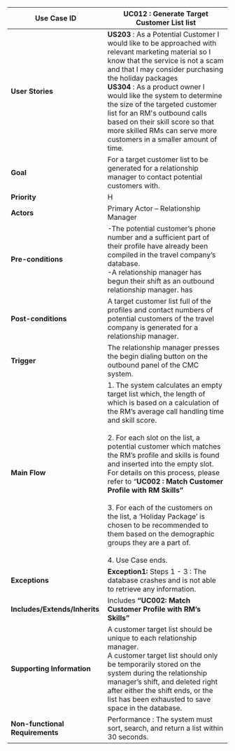 | Use Case ID                     	| UC012 : Generate Target Customer List list                                                                                                                                                                                                                                                                                                                                                                                                                                                                                                                                                                                                                                                                                                                                                                                                                                                                                                                                                                                                                                                                                                                                                                                                                                                                                                                                                                                                                                                                                                                                       	|
|---------------------------------	|-----------------------------------------------------------------------------------------------------------------------------------------------------------------------------------------------------------------------------------------------------------------------------------------------------------------------------------------------------------------------------------------------------------------------------------------------------------------------------------------------------------------------------------------------------------------------------------------------------------------------------------------------------------------------------------------------------------------------------------------------------------------------------------------------------------------------------------------------------------------------------------------------------------------------------------------------------------------------------------------------------------------------------------------------------------------------------------------------------------------------------------------------------------------------------------------------------------------------------------------------------------------------------------------------------------------------------------------------------------------------------------------------------------------------------------------------------------------------------------------------------------------------------------------------------------------------	|
| **User Stories**                	| **US203** : As a Potential Customer I would like to be approached with relevant marketing material so I know that the service is not a scam and that I may consider purchasing the holiday packages<br>**US304** : As a product owner I would like the system to determine the size of the targeted customer list for an RM's outbound calls based on their skill score so that more skilled RMs can serve more customers in a smaller amount of time.                                                                                                                                                                                                                                                                                                                                                                                                                                                                                                                                                                                                                                                                                                                                                                                                                                                                                                                                                                                                                                                       	|
| **Goal**                        	| For a target customer list to be generated for a relationship manager to contact potential customers with.                                                                                                                                                                                                                                                                                                                                                                                                                                                                                                                                                                                                                                                                                                                                                                                                                                                                                                                                                                                                                                                                                                                                                                                                                                                                                                                                                                                     	|
| **Priority**                    	| H                                                                                                                                                                                                                                                                                                                                                                                                                                                                                                                                                                                                                                                                                                                                                                                                                                                                                                                                                                                                                                                                                                                                                                                                                                                                                                                                                                                                                                                                                                                                                                     	|
| **Actors**                      	| Primary Actor – Relationship Manager                                                                                                                                                                                                                                                                                                                                                                                                                                                                                                                                                                                                                                                                                                                                                                                                                                                                                                                                                                                                                                                                                                                                                                                                                                                                                                                                                                                                                                                                                          	|
| **Pre-conditions**              	| -The potential customer’s phone number and a sufficient part of their profile have already been compiled in the travel company’s database.  <br>-A relationship manager has begun their shift as an outbound relationship manager. has                                                                                                                                                                                                                                                                                                                                                                                                                                                                                                                                                                                                                                                                                                                                                                                                                                                                                                                                                                                                                                                                                                                                                                                                                                                                                       	|
| **Post-conditions**             	| A target customer list full of the profiles and contact numbers of potential customers of the travel company is generated for a relationship manager.                                                                                                                                                                                                                                                                                                                                                                                                                                                                                                                                                                                                                                                                                                                                                                                                                                                                                                                                                                                                                                                                                                                                                                                                                                                                                                                                                                                                                                                                     	|
| **Trigger**                     	| The relationship manager presses the begin dialing button on the outbound panel of the CMC system.                                                                                                                                                                                                                                                                                                                                                                                                                                                                                                                                                                                                                                                                                                                                                                                                                                                                                                                                                                                                                                                                                                                                                                                                                                                                                                                                                                                                                                  	|
| **Main Flow**                   	| 1. The system calculates an empty target list which, the length of which is based on a calculation of the RM’s average call handling time and skill score. <br><br>2. For each slot on the list, a potential customer which matches the  RM’s profile and skills is found and inserted into the empty slot. For details on this process, please refer to “**UC002 : Match Customer Profile with RM Skills”**<br><br>3. For each of the customers on the list, a ‘Holiday Package’ is chosen to be recommended to them based on the demographic groups they are a part of. <br><br>4. Use Case ends.  	|
| **Exceptions**                  	| **Exception1:** Steps 1 - 3 : The database crashes and is not able to retrieve any information.                                                                                                                                                                                                                                                                                                                                                                                                                                                                                                                                                                                                                                                                                                                                                                                                                                                                                                                                                                                                                                                                                                                                                                                                	|
| **Includes/Extends/Inherits**   	| Includes **“UC002: Match Customer Profile with RM’s Skills”**                                                                                                                                                                                                                                                                                                                                                                                                                                                                                                                                                                                                                                                                                                                                                                                                                                                                                                                                                                                                                                                                                                                                                                                                                                                                                                                                                                                                                                                                      	|
| **Supporting Information**      	| A customer target list should be unique to each relationship manager.</br>A customer target list should only be temporarily stored on the system during the relationship manager’s shift, and deleted right after either the shift ends, or the list has been exhausted to save space in the database.                                                                                                                                                                                                                                                                                                                                                                                                                                                                                                                                                                                                                                                                                                                                                                                                                                                                                                                                                                                                                                                                                                                                                                                                                                                                                                                              	|
| **Non-functional Requirements** 	| Performance :  The system must sort, search, and return a list within 30 seconds.                                                                                                                                                                                                                                                                                                                                                                                                                                                                                                                                                                                                                                                                                                                                                                                                                                                                                                                                                                                                                                                                                                                                                                                                                                                                                                                                                                                                                     	|
